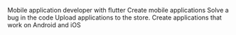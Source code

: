 Mobile application developer with flutter
Create mobile applications
Solve a bug in the code
Upload applications to the store.
Create applications that work on Android and iOS
